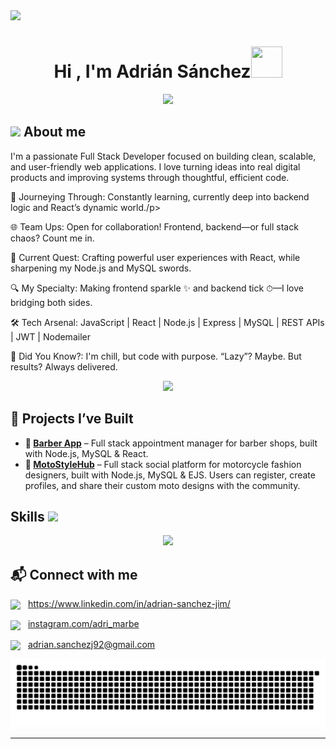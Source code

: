 
<img src="https://user-images.githubusercontent.com/73097560/115834477-dbab4500-a447-11eb-908a-139a6edaec5c.gif">
<h1 align="center">Hi , I'm Adrián Sánchez<img src="https://i.pinimg.com/originals/00/4b/17/004b173f6e3d6843df10114e087f30a8.gif" width="50" height="50" /></h1> 




<p align="center">
<img src="https://readme-typing-svg.herokuapp.com?font=Architects+Daughter&color=22EBF7&size=25&center=false&lines=Full+stack+web+developer...;Front+end+developer...;Back+end+developer...;Active+Open+Source+Contributor..."/>

</p>

## <picture><img src = "https://github.com/7oSkaaa/7oSkaaa/blob/main/Images/about_me.gif?raw=true" width = 50px></picture> About me

I'm a passionate Full Stack Developer focused on building clean, scalable, and user-friendly web applications. I love turning ideas into real digital products and improving systems through thoughtful, efficient code.

<p>🚀 Journeying Through: Constantly learning, currently deep into backend logic and React’s dynamic world./p>
<p>🌐 Team Ups: Open for collaboration! Frontend, backend—or full stack chaos? Count me in.</p>
<p>📘 Current Quest: Crafting powerful user experiences with React, while sharpening my Node.js and MySQL swords.</p>
<p>🔍 My Specialty: Making frontend sparkle ✨ and backend tick ⏱—I love bridging both sides.</p>
<p>🛠️ Tech Arsenal: JavaScript | React | Node.js | Express | MySQL | REST APIs | JWT | Nodemailer</p>
<p>🌟 Did You Know?: I'm chill, but code with purpose. “Lazy”? Maybe. But results? Always delivered.</p>

<p align="center">
<img src = "https://media0.giphy.com/media/KDDpcKigbfFpnejZs6/giphy.gif?cid=ecf05e47oy6f4zjs8g1qoiystc56cu7r9tb8a1fe76e05oty&rid=giphy.gif" width = 100px>

</p>

<h2>🚀 Projects I’ve Built</h2>

<ul>
  <li>
    <strong>💈 <a href="https://github.com/Adrian-SJ92/Soti-Barber-Studio" target="_blank">Barber App</a></strong> – Full stack appointment manager for barber shops, built with Node.js, MySQL & React.
  </li>
    <li>
   <strong>🧥 <a href="https://github.com/Adrian-SJ92/MotoStyleHub" target="_blank">MotoStyleHub</a></strong> – Full stack social platform for motorcycle fashion designers, built with Node.js, MySQL & EJS. Users can register,      create profiles, and share their custom moto designs with the community.

  </li>
  
</ul>




<h2>Skills <img src="https://media2.giphy.com/media/QssGEmpkyEOhBCb7e1/giphy.gif?cid=ecf05e47a0n3gi1bfqntqmob8g9aid1oyj2wr3ds3mg700bl&rid=giphy.gif" width="32px"></h2>

<p align="center">
  <a href="https://skillicons.dev">
    <img src="https://skillicons.dev/icons?i=git,bootstrap,css,sass,discord,express,figma,github,html,js,ts,mysql,nodejs,postman,react,vscode,vite,wordpress&perline=14" />
  </a>
</p>

<h2>📬 Connect with me</h2>

<p>
  <img src="https://cdn.jsdelivr.net/gh/devicons/devicon/icons/linkedin/linkedin-original.svg" width="20px" style="vertical-align:middle; margin-right: 8px;" />
  <a href="https://www.linkedin.com/in/adrian-sanchez-jim/" target="_blank">https://www.linkedin.com/in/adrian-sanchez-jim/</a>
</p>

<p>
  <img src="https://cdn-icons-png.flaticon.com/512/174/174855.png" width="20px" style="vertical-align:middle; margin-right: 8px;" />
  <a href="https://www.instagram.com/adri_marbe" target="_blank">instagram.com/adri_marbe</a>
</p>

<p>
  <img src="https://upload.wikimedia.org/wikipedia/commons/4/4e/Gmail_Icon.png" width="20px" style="vertical-align:middle; margin-right: 8px;" />
  <a href="mailto:adrian.sanchezj92@gmail.com">adrian.sanchezj92@gmail.com</a>
</p>

<p align = "center">
	<img src = "https://github.com/7oSkaaa/7oSkaaa/blob/output/github-contribution-grid-snake.svg?" alt = "Snake Game"/>
</p>















---








<!--
**Adrian-SJ92/Adrian-SJ92** is a ✨ _special_ ✨ repository because its `README.md` (this file) appears on your GitHub profile.

Here are some ideas to get you started:

- 🔭 I’m currently working on ...
- 🌱 I’m currently learning ...
- 👯 I’m looking to collaborate on ...
- 🤔 I’m looking for help with ...
- 💬 Ask me about ...
- 📫 How to reach me: ...
- 😄 Pronouns: ...
- ⚡ Fun fact: ...
-->
